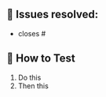 ## 🎉 Issues resolved:

- closes #

## 🧪 How to Test

1. Do this
2. Then this

<!-- 

## 📷 Screenshot (optional)

-->
